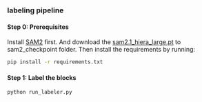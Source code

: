### labeling pipeline
#### Step 0: Prerequisites
Install [SAM2](https://github.com/facebookresearch/sam2) first. And download the [sam2.1_hiera_large.pt](https://dl.fbaipublicfiles.com/segment_anything_2/092824/sam2.1_hiera_large.pt) to sam2_checkpoint folder. 
Then install the requirements by running:
```bash
pip install -r requirements.txt
```

#### Step 1: Label the blocks
```bash
python run_labeler.py
```